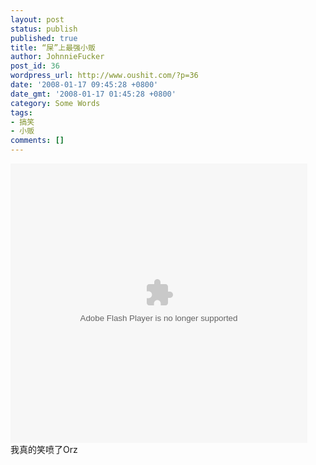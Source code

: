 ```yaml
---
layout: post
status: publish
published: true
title: “屎”上最强小贩
author: JohnnieFucker
post_id: 36
wordpress_url: http://www.oushit.com/?p=36
date: '2008-01-17 09:45:28 +0800'
date_gmt: '2008-01-17 01:45:28 +0800'
category: Some Words
tags:
- 搞笑
- 小贩
comments: []
---
```

<p>
<embed src="http://vhead.blog.sina.com.cn/player/outer_player.swf?auto=0&amp;vid=3588491-1284364623&amp;uid=1295401224" pluginspage="http://www.macromedia.com/go/getflashplayer" type="application/x-shockwave-flash" allowscriptaccess="always" allowfullscreen="true" height="447" width="475"></embed><br />
我真的笑喷了Orz</p>
